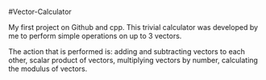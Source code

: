#Vector-Calculator

My first project on Github and cpp.
This trivial calculator was developed by me to perform simple operations on up to 3 vectors. 

The action that is performed is:
        adding and subtracting vectors to each other,
        scalar product of vectors,
        multiplying vectors by number,
        calculating the modulus of vectors.
